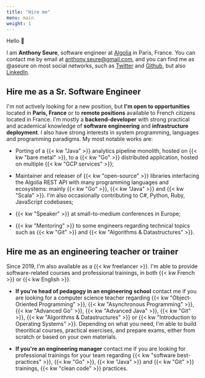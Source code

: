 ```yaml
---
title: "Hire me"
menu: main
weight: 1
---
```


Hello 👋

I am **Anthony Seure**, software engineer at [Algolia](https://www.algolia.com/) in Paris, France. You can contact me by email at [anthony.seure@gmail.com](mailto:anthony.seure@gmail.com), and you can find me as @aseure on most social networks, such as [Twitter](https://twitter.com/aseure) and [Github](https://github.com/aseure), but also [LinkedIn](https://www.linkedin.com/in/anthony-seure-a3115364/).

## Hire me as a Sr. Software Engineer

I'm not actively looking for a new position, but **I'm open to opportunities** located in **Paris, France** or to **remote positions** available to French citizens located in France. I'm mostly a **backend-developer** with strong practical and academical knowledge of **software engineering** and **infrastructure deployment**. I also have strong interests in system programming, languages and programming paradigms. My most notable works are:

- Porting of a {{< kw "Java" >}} analytics pipeline monolith, hosted on {{< kw "bare metal" >}}, to a {{< kw "Go" >}} distributed application, hosted on multiple {{< kw "GCP services" >}};

- Maintainer and releaser of {{< kw "open-source" >}} libraries interfacing the Algolia REST API with many programming languages and ecosystems: mainly {{< kw "Go" >}}, {{< kw "Java" >}} and {{< kw "Scala" >}}. I'm also occasionally contributing to C#, Python, Ruby, JavaScript codebases;

- {{< kw "Speaker" >}} at small-to-medium conferences in Europe;

- {{< kw "Mentoring" >}} to some engineers regarding technical topics such as {{< kw "Git" >}} and {{< kw "Algorithms & Datastructures" >}}.

## Hire me as an engineering teacher or trainer

Since 2019, I'm also available as a {{< kw freelancer >}}. I'm able to provide software-related courses and professional trainings, in both {{< kw French >}} or {{< kw English >}}.

- **If you're head of pedagogy in an engineering school** contact me if you are looking for a computer science teacher regarding {{< kw "Object-Oriented Programming" >}}, {{< kw "Asynchronous Programming" >}}, {{< kw "Advanced Go" >}}, {{< kw "Advanced Java" >}}, {{< kw "Git" >}}, {{< kw "Algorithms & Datastructures" >}} or {{< kw "Introduction to Operating Systems" >}}. Depending on what you need, I'm able to build theoritical courses, practical exercises, and prepare exams, either from scratch or based on your own materials.

- **If you're an engineering manager** contact me if you are looking for professional trainings for your team regarding {{< kw "software best-practices" >}}, {{< kw "Go" >}}, {{< kw "Java" >}} and {{< kw "Git" >}} trainings, {{< kw "clean code" >}} practices.